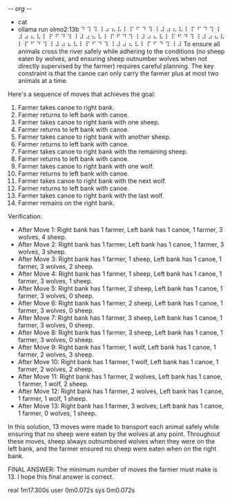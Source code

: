 -*- org -*-

+ cat
+ ollama run olmo2:13b
⠙ ⠹ ⠹ ⠸ ⠴ ⠦ ⠧ ⠇ ⠏ ⠋ ⠙ ⠹ ⠸ ⠼ ⠴ ⠦ ⠧ ⠇ ⠏ ⠋ ⠙ ⠹ ⠸ ⠼ ⠴ ⠦ ⠧ ⠇ ⠏ ⠋ ⠙ ⠹ ⠸ ⠼ ⠴ ⠦ ⠧ ⠇ ⠏ ⠋ ⠙ ⠹ ⠸ ⠼ ⠴ ⠦ ⠧ ⠇ ⠏ ⠋ ⠙ ⠹ ⠸ ⠼ ⠴ ⠦ ⠧ ⠇ ⠏ ⠋ ⠙ ⠹ ⠸ ⠼ ⠴ ⠦ ⠧ ⠇ ⠏ ⠋ ⠙ ⠹ ⠸ ⠼ ⠴ ⠦ ⠧ ⠇ ⠏ ⠋ ⠙ ⠹ ⠸ ⠼ To ensure all animals cross the river safely while adhering to the conditions (no sheep eaten by wolves, and ensuring sheep outnumber wolves when not directly supervised by the farmer) requires careful planning. The key constraint is that the canoe can only carry the farmer plus at most two animals at a time.

Here's a sequence of moves that achieves the goal:

1. Farmer takes canoe to right bank.
2. Farmer returns to left bank with canoe.
3. Farmer takes canoe to right bank with one sheep.
4. Farmer returns to left bank with canoe.
5. Farmer takes canoe to right bank with another sheep.
6. Farmer returns to left bank with canoe.
7. Farmer takes canoe to right bank with the remaining sheep.
8. Farmer returns to left bank with canoe.
9. Farmer takes canoe to right bank with one wolf.
10. Farmer returns to left bank with canoe.
11. Farmer takes canoe to right bank with the next wolf.
12. Farmer returns to left bank with canoe.
13. Farmer takes canoe to right bank with the last wolf.
14. Farmer remains on the right bank.

Verification:

- After Move 1: Right bank has 1 farmer, Left bank has 1 canoe, 1 farmer, 3 wolves, 4 sheep.
- After Move 2: Right bank has 1 farmer, Left bank has 1 canoe, 1 farmer, 3 wolves, 3 sheep.
- After Move 3: Right bank has 1 farmer, 1 sheep, Left bank has 1 canoe, 1 farmer, 3 wolves, 2 sheep.
- After Move 4: Right bank has 1 farmer, 1 sheep, Left bank has 1 canoe, 1 farmer, 3 wolves, 1 sheep.
- After Move 5: Right bank has 1 farmer, 2 sheep, Left bank has 1 canoe, 1 farmer, 3 wolves, 0 sheep.
- After Move 6: Right bank has 1 farmer, 2 sheep, Left bank has 1 canoe, 1 farmer, 3 wolves, 0 sheep.
- After Move 7: Right bank has 1 farmer, 3 sheep, Left bank has 1 canoe, 1 farmer, 3 wolves, 0 sheep.
- After Move 8: Right bank has 1 farmer, 3 sheep, Left bank has 1 canoe, 1 farmer, 3 wolves, 0 sheep.
- After Move 9: Right bank has 1 farmer, 1 wolf, Left bank has 1 canoe, 1 farmer, 2 wolves, 3 sheep.
- After Move 10: Right bank has 1 farmer, 1 wolf, Left bank has 1 canoe, 1 farmer, 2 wolves, 2 sheep.
- After Move 11: Right bank has 1 farmer, 2 wolves, Left bank has 1 canoe, 1 farmer, 1 wolf, 2 sheep.
- After Move 12: Right bank has 1 farmer, 2 wolves, Left bank has 1 canoe, 1 farmer, 1 wolf, 1 sheep.
- After Move 13: Right bank has 1 farmer, 3 wolves, Left bank has 1 canoe, 1 farmer, 0 wolves, 1 sheep.

In this solution, 13 moves were made to transport each animal safely while ensuring that no sheep were eaten by the wolves at any point. Throughout these moves, sheep always outnumbered wolves when they were on the left bank, and the farmer ensured no sheep were eaten when on the right bank.

FINAL ANSWER: The minimum number of moves the farmer must make is 13. I hope this final answer is correct.


real	1m17.300s
user	0m0.072s
sys	0m0.072s

